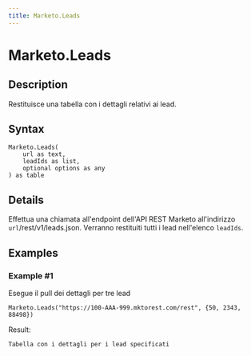 ```yaml
---
title: Marketo.Leads
---
```


# Marketo.Leads


## Description

Restituisce una tabella con i dettagli relativi ai lead.


## Syntax

```powerquery
Marketo.Leads(
    url as text,
    leadIds as list,
    optional options as any
) as table
```


## Details

Effettua una chiamata all'endpoint dell'API REST Marketo all'indirizzo <code>url</code>/rest/v1/leads.json. Verranno restituiti tutti i lead nell'elenco <code>leadIds</code>.


## Examples

### Example #1 
Esegue il pull dei dettagli per tre lead
```powerquery
Marketo.Leads("https://100-AAA-999.mktorest.com/rest", {50, 2343, 88498})
```

Result: 
```powerquery
Tabella con i dettagli per i lead specificati
```



